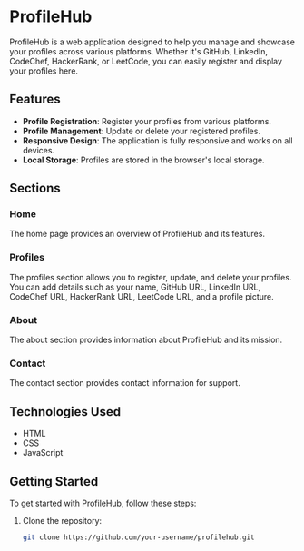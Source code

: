 # ProfileHub

ProfileHub is a web application designed to help you manage and showcase your profiles across various platforms. Whether it's GitHub, LinkedIn, CodeChef, HackerRank, or LeetCode, you can easily register and display your profiles here.

## Features

- **Profile Registration**: Register your profiles from various platforms.
- **Profile Management**: Update or delete your registered profiles.
- **Responsive Design**: The application is fully responsive and works on all devices.
- **Local Storage**: Profiles are stored in the browser's local storage.

## Sections

### Home
The home page provides an overview of ProfileHub and its features.

### Profiles
The profiles section allows you to register, update, and delete your profiles. You can add details such as your name, GitHub URL, LinkedIn URL, CodeChef URL, HackerRank URL, LeetCode URL, and a profile picture.

### About
The about section provides information about ProfileHub and its mission.

### Contact
The contact section provides contact information for support.

## Technologies Used

- HTML
- CSS
- JavaScript

## Getting Started

To get started with ProfileHub, follow these steps:

1. Clone the repository:
   ```sh
   git clone https://github.com/your-username/profilehub.git
